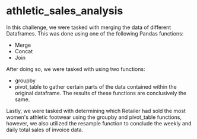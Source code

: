 # athletic_sales_analysis

In this challenge, we were tasked with merging the data of different Dataframes.
This was done using one of the following Pandas functions:
- Merge
- Concat
- Join

After doing so, we were tasked with using two functions:
- groupby
- pivot_table
to gather certain parts of the data contained within the original dataframe. The
results of these functions are conclusively the same.

Lastly, we were tasked with determining which Retailer had sold the most
women's athletic footwear using the groupby and pivot_table functions, however,
we also utilized the resample function to conclude the weekly and daily total sales of 
invoice data.